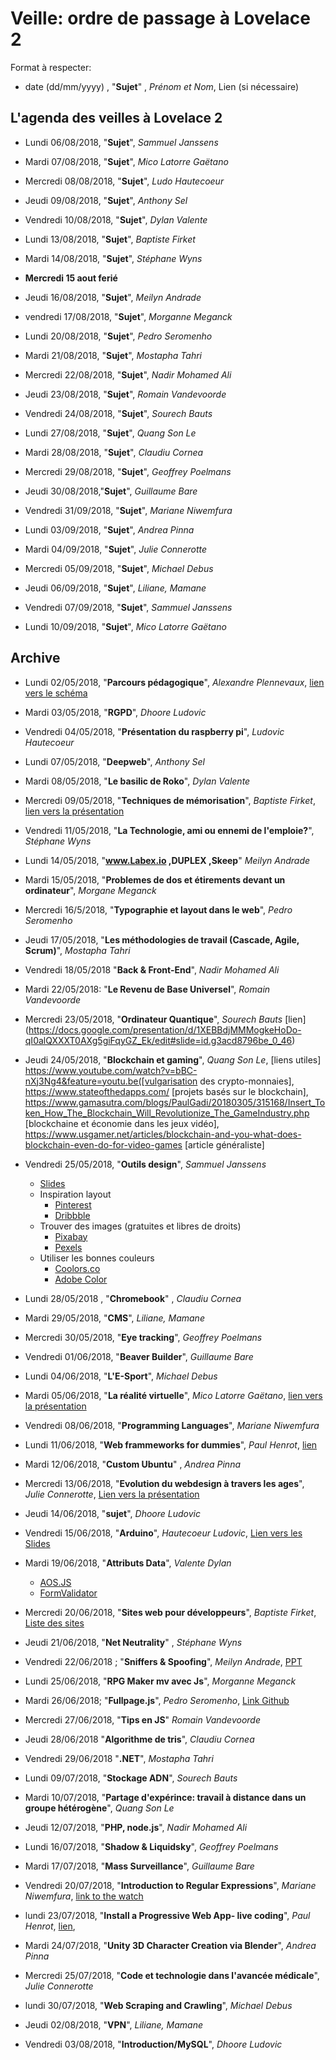 # Veille: ordre de passage à Lovelace 2


Format à respecter:
- date (dd/mm/yyyy) , "**Sujet**" ,  *Prénom et Nom*, Lien (si nécessaire)


## L'agenda des veilles à Lovelace 2

- Lundi 06/08/2018, "**Sujet**", *Sammuel Janssens*
- Mardi 07/08/2018, "**Sujet**", *Mico Latorre Gaëtano* 
- Mercredi 08/08/2018, "**Sujet**", *Ludo Hautecoeur*
- Jeudi 09/08/2018, "**Sujet**", *Anthony Sel*
- Vendredi 10/08/2018, "**Sujet**", *Dylan Valente*
- Lundi 13/08/2018, "**Sujet**", *Baptiste Firket*
- Mardi 14/08/2018, "**Sujet**", *Stéphane Wyns*
 
- **Mercredi 15 aout ferié**

- Jeudi 16/08/2018, "**Sujet**", *Meilyn Andrade* 
- vendredi 17/08/2018, "**Sujet**", *Morganne Meganck*
- Lundi 20/08/2018, "**Sujet**", *Pedro Seromenho*
- Mardi 21/08/2018, "**Sujet**", *Mostapha Tahri*
- Mercredi 22/08/2018, "**Sujet**", *Nadir Mohamed Ali*
- Jeudi 23/08/2018, "**Sujet**", *Romain Vandevoorde*
- Vendredi 24/08/2018, "**Sujet**", *Sourech Bauts*
- Lundi 27/08/2018, "**Sujet**", *Quang Son Le*
- Mardi 28/08/2018, "**Sujet**", *Claudiu Cornea*
- Mercredi 29/08/2018, "**Sujet**", *Geoffrey Poelmans*
- Jeudi 30/08/2018,"**Sujet**", *Guillaume Bare*
- Vendredi 31/09/2018, "**Sujet**", *Mariane Niwemfura*
- Lundi 03/09/2018, "**Sujet**", *Andrea Pinna*
- Mardi  04/09/2018, "**Sujet**", *Julie Connerotte*
- Mercredi 05/09/2018, "**Sujet**", *Michael Debus*
- Jeudi 06/09/2018, "**Sujet**", *Liliane, Mamane*
- Vendredi 07/09/2018, "**Sujet**", *Sammuel Janssens*
- Lundi 10/09/2018, "**Sujet**", *Mico Latorre Gaëtano*






## Archive

- Lundi 02/05/2018, "**Parcours pédagogique**", *Alexandre Plennevaux*, [lien vers le schéma](https://docs.google.com/drawings/d/1kKAMz1jTaK0-8Glg136j3T1C3kCKaq-gFEju1FxsVCs/edit)
- Mardi 03/05/2018, "**RGPD**", *Dhoore Ludovic*
- Vendredi 04/05/2018, "**Présentation du raspberry pi**", *Ludovic Hautecoeur*
- Lundi 07/05/2018, "**Deepweb**", *Anthony Sel*
- Mardi 08/05/2018, "**Le basilic de Roko**", *Dylan Valente*
- Mercredi 09/05/2018, "**Techniques de mémorisation**", *Baptiste Firket*, [lien vers la présentation](https://docs.google.com/presentation/d/1IBUa3e8FoCPNhhMFmR5gqcVergmK1hFKw6SOxOFvOf0/edit)
- Vendredi 11/05/2018, "**La Technologie, ami ou ennemi de l'emploie?**", *Stéphane Wyns*
- Lundi 14/05/2018, "**www.Labex.io ,DUPLEX ,Skeep**" *Meilyn Andrade*
- Mardi 15/05/2018, "**Problemes de dos et étirements devant un ordinateur**", *Morgane Meganck*
- Mercredi 16/5/2018, "**Typographie et layout dans le web**", *Pedro Seromenho*
- Jeudi 17/05/2018, "**Les méthodologies de travail (Cascade, Agile, Scrum)**", *Mostapha Tahri*
- Vendredi 18/05/2018  "**Back & Front-End**", *Nadir Mohamed Ali*
- Mardi 22/05/2018: "**Le Revenu de Base Universel**", *Romain Vandevoorde*
- Mercredi 23/05/2018, "**Ordinateur Quantique**", *Sourech Bauts* [lien] (https://docs.google.com/presentation/d/1XEBBdjMMMogkeHoDo-qI0alQXXXT0AXg5giFqyGZ_Ek/edit#slide=id.g3acd8796be_0_46)
- Jeudi 24/05/2018, "**Blockchain et gaming**", *Quang Son Le*, [liens utiles] https://www.youtube.com/watch?v=bBC-nXj3Ng4&feature=youtu.be([vulgarisation des crypto-monnaies], https://www.stateofthedapps.com/ [projets basés sur le blockchain], https://www.gamasutra.com/blogs/PaulGadi/20180305/315168/Insert_Token_How_The_Blockchain_Will_Revolutionize_The_GameIndustry.php [blockchaine et économie dans les jeux vidéo], https://www.usgamer.net/articles/blockchain-and-you-what-does-blockchain-even-do-for-video-games [article généraliste]
- Vendredi 25/05/2018, "**Outils design**", *Sammuel Janssens*
	- [Slides](https://docs.google.com/presentation/u/2/d/1J-XPoF-dSrt5EgsjQINcoM78wmsUKWhbCd327wScQos/edit?ouid=100446203648814916150&usp=slides_home&ths=true)
	- Inspiration layout
		- [Pinterest](http://Pinterest.com)
		- [Dribbble](https://dribbble.com)
	- Trouver des images (gratuites et libres de droits)
		- [Pixabay](https://pixabay.com/fr/)
		- [Pexels](https://www.pexels.com/)
	- Utiliser les bonnes couleurs
		- [Coolors.co](Coolors.co)
		- [Adobe Color](https://color.adobe.com/create/color-wheel/)
- Lundi 28/05/2018 , "**Chromebook**" , *Claudiu Cornea*
- Mardi 29/05/2018, "**CMS**", *Liliane, Mamane*
- Mercredi 30/05/2018, "**Eye tracking**", *Geoffrey Poelmans*
- Vendredi 01/06/2018, "**Beaver Builder**", *Guillaume Bare*
- Lundi 04/06/2018, "**L'E-Sport**", *Michael Debus*
- Mardi 05/06/2018, "**La réalité virtuelle**", *Mico Latorre Gaëtano*, [lien vers la présentation](https://github.com/becodeorg/La-Veille/blob/master/Lovelace2/LaRealiteVirtuelle.pptx)
- Vendredi 08/06/2018, "**Programming Languages**", *Mariane Niwemfura*
- Lundi 11/06/2018, "**Web frammeworks for dummies**", *Paul Henrot*, [lien](https://app.ludus.one/3e4b3c40-09af-48bc-bcf3-c7c2ea3c673a)
- Mardi 12/06/2018, "**Custom Ubuntu**" , *Andrea Pinna*
- Mercredi 13/06/2018, "**Evolution du webdesign à travers les ages**", *Julie Connerotte*, [Lien vers la présentation](https://docs.google.com/presentation/d/1GnMLzPNV-ybbDvQu_hqQboVkEdkN_1xYmafyLMGL8Xo/edit?usp=sharing)
- Jeudi 14/06/2018, "**sujet**", *Dhoore Ludovic*
- Vendredi 15/06/2018, "**Arduino**", *Hautecoeur Ludovic*, [Lien vers les Slides](https://docs.google.com/presentation/d/17UbdjLZ67VZeILCcX82uXTj7koZbEOkxcM_VXATaZV0/edit?usp=sharing)
- Mardi 19/06/2018, "**Attributs Data**", *Valente Dylan*
	- [AOS.JS](https://michalsnik.github.io/aos/)
	- [FormValidator](http://www.formvalidator.net/)
- Mercredi 20/06/2018, "**Sites web pour développeurs**", *Baptiste Firket*, [Liste des sites](https://docs.google.com/document/d/1hiLLPD9PLhZetw8LLoW0qA6fTHgPN8xpaB1qobsFSqA/edit?usp=sharing)
-  Jeudi 21/06/2018, "**Net Neutrality**" , *Stéphane Wyns*

- Vendredi 22/06/2018 ; "**Sniffers & Spoofing**", *Meilyn Andrade*, [PPT](sniffers.ppt)
- Lundi 25/06/2018, "**RPG Maker mv avec Js**", *Morganne Meganck* 
- Mardi 26/06/2018; "**Fullpage.js**", *Pedro Seromenho*, [Link Github](https://github.com/alvarotrigo/fullPage.js)
- Mercredi 27/06/2018, "**Tips en JS**" *Romain Vandevoorde*
- Jeudi 28/06/2018  "**Algorithme de tris**", *Claudiu Cornea*
- Vendredi 29/06/2018  "**.NET**", *Mostapha Tahri*
- Lundi 09/07/2018, "**Stockage ADN**", *Sourech Bauts*
- Mardi 10/07/2018, "**Partage d'expérince: travail à distance dans un groupe hétérogène**", *Quang Son Le*
- Jeudi 12/07/2018, "**PHP, node.js**", *Nadir Mohamed Ali*
- Lundi 16/07/2018, "**Shadow & Liquidsky**", *Geoffrey Poelmans*
- Mardi 17/07/2018,  "**Mass Surveillance**", *Guillaume Bare*
- Vendredi 20/07/2018, "**Introduction to Regular Expressions**", *Mariane Niwemfura*, [link to the watch](https://docs.google.com/presentation/d/1GJD7f45YM6maDWzgmzfw4hDOsJ2XlMm1rjG0_gQr058/edit#slide=id.p)
- lundi 23/07/2018, "**Install a Progressive Web App- live coding**", *Paul Henrot*, [lien](https://github.com/makemyA/veille2), 
- Mardi 24/07/2018, "**Unity 3D Character Creation via Blender**", *Andrea Pinna*
- Mercredi 25/07/2018, "**Code et technologie dans l'avancée médicale**", *Julie Connerotte*
- lundi 30/07/2018, "**Web Scraping and Crawling**", *Michael Debus*
- Jeudi 02/08/2018, "**VPN**", *Liliane, Mamane*
- Vendredi 03/08/2018, "**Introduction/MySQL**", *Dhoore Ludovic*









